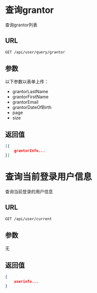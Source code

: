 # 查询grantor

查询grantor列表

##  URL

```http
GET /api/user/query/grantor
```

## 参数

以下参数以表单上传：

- grantorLastName
- grantorFirstName
- grantorEmail
- grantorDateOfBirth
- page
- size

## 返回值

```json
[{
    grantorInfo...
}]
```

# 查询当前登录用户信息

查询当前登录的用户信息

## URL

```http
GET /api/user/current
```

## 参数

无

## 返回值

```json
{
    userinfo...
}
```

